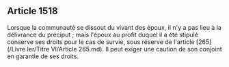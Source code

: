 Article 1518
----
Lorsque la communauté se dissout du vivant des époux, il n'y a pas lieu à la
délivrance du préciput ; mais l'époux au profit duquel il a été stipulé conserve
ses droits pour le cas de survie, sous réserve de l'article [265](/Livre Ier/Titre VI/Article 265.md). Il peut exiger
une caution de son conjoint en garantie de ses droits.

